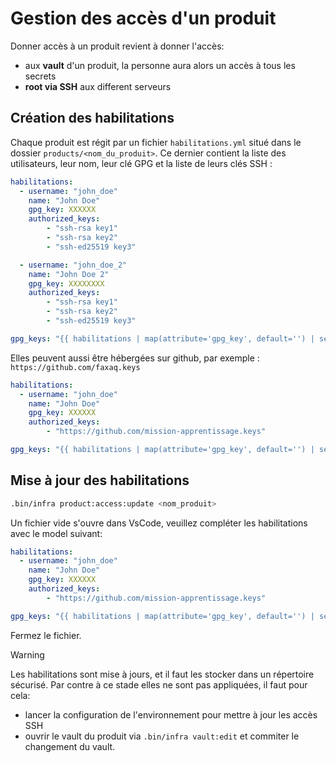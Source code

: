 # Gestion des accès d'un produit

Donner accès à un produit revient à donner l'accès:
- aux **vault** d'un produit, la personne aura alors un accès à tous les secrets
- **root via SSH** aux different serveurs

## Création des habilitations

Chaque produit est régit par un fichier `habilitations.yml` situé dans le dossier `products/<nom_du_produit>`. Ce dernier contient la liste des utilisateurs, leur nom, leur clé GPG et la liste de leurs clés SSH : 
```yml
habilitations:
  - username: "john_doe"
    name: "John Doe"
    gpg_key: XXXXXX
    authorized_keys:
        - "ssh-rsa key1"
        - "ssh-rsa key2"
        - "ssh-ed25519 key3"

  - username: "john_doe_2"
    name: "John Doe 2"
    gpg_key: XXXXXXXX
    authorized_keys:
        - "ssh-rsa key1"
        - "ssh-rsa key2"
        - "ssh-ed25519 key3"

gpg_keys: "{{ habilitations | map(attribute='gpg_key', default='') | select() | join(',')}}"
```

Elles peuvent aussi être hébergées sur github, par exemple : `https://github.com/faxaq.keys`

```yml
habilitations:
  - username: "john_doe"
    name: "John Doe"
    gpg_key: XXXXXX
    authorized_keys:
        - "https://github.com/mission-apprentissage.keys"

gpg_keys: "{{ habilitations | map(attribute='gpg_key', default='') | select() | join(',')}}"
```

## Mise à jour des habilitations

```bash
.bin/infra product:access:update <nom_produit>
```

Un fichier vide s'ouvre dans VsCode, veuillez compléter les habilitations avec le model suivant:

```yaml
habilitations:
  - username: "john_doe"
    name: "John Doe"
    gpg_key: XXXXXX
    authorized_keys:
        - "https://github.com/mission-apprentissage.keys"

gpg_keys: "{{ habilitations | map(attribute='gpg_key', default='') | select() | join(',')}}"
```

Fermez le fichier.

> [!WARNING]
> Les habilitations sont mise à jours, et il faut les stocker dans un répertoire sécurisé. Par contre à ce stade elles ne sont pas appliquées, il faut pour cela:
> - lancer la configuration de l'environnement pour mettre à jour les accès SSH
> - ouvrir le vault du produit via `.bin/infra vault:edit` et commiter le changement du vault.
